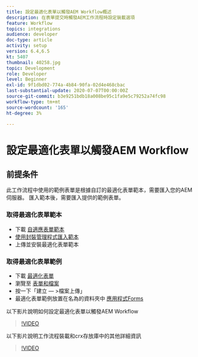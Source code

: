 ```yaml
---
title: 設定最適化表單以觸發AEM Workflow概述
description: 在表單提交時觸發AEM工作流程時設定裝載選項
feature: Workflow
topics: integrations
audience: developer
doc-type: article
activity: setup
version: 6.4,6.5
kt: 5407
thumbnail: 40258.jpg
topic: Development
role: Developer
level: Beginner
exl-id: 9f1dbd02-774a-4b84-90fa-02d4e468cbac
last-substantial-update: 2020-07-07T00:00:00Z
source-git-commit: b3e9251bdb18a008be95c1fa9e5c79252a74fc98
workflow-type: tm+mt
source-wordcount: '165'
ht-degree: 3%

---
```


# 設定最適化表單以觸發AEM Workflow

## 前提条件

此工作流程中使用的範例表單是根據自訂的最適化表單範本，需要匯入您的AEM伺服器。 匯入範本後，需要匯入提供的範例表單。

### 取得最適化表單範本

* 下載 [自適應表單範本](assets/af-form-template.zip)
* [使用封裝管理程式匯入範本](http://localhost:4502/crx/packmgr/index.jsp)
* 上傳並安裝最適化表單範本

### 取得最適化表單範例

* 下載 [最適化表單](assets/peak-application-form.zip)
* 瀏覽至 [表單和檔案](http://localhost:4502/aem/forms.html/content/dam/formsanddocuments)
* 按一下「建立 — >檔案上傳」
* 最適化表單範例放置在名為的資料夾中 [應用程式Forms](http://localhost:4502/aem/forms.html/content/dam/formsanddocuments/applicationforms)

以下影片說明如何設定最適化表單以觸發AEM Workflow
>[!VIDEO](https://video.tv.adobe.com/v/40258?quality=12&learn=on)

以下影片說明工作流程裝載和crx存放庫中的其他詳細資訊

>[!VIDEO](https://video.tv.adobe.com/v/40259?quality=12&learn=on)
